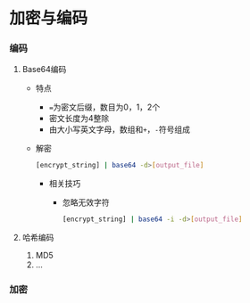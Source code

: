 # 加密与编码

### 编码

1. Base64编码
    - 特点
        - `=`为密文后缀，数目为0，1，2个
        - 密文长度为4整除
        - 由大小写英文字母，数组和`+`，`-`符号组成
    - 解密
        
        ```bash
        [encrypt_string] | base64 -d>[output_file]
        ```
        
        - 相关技巧
            - 忽略无效字符
                
                ```bash
                [encrypt_string] | base64 -i -d>[output_file]
                ```
                
2. 哈希编码
    1. MD5
    2. …

### 加密